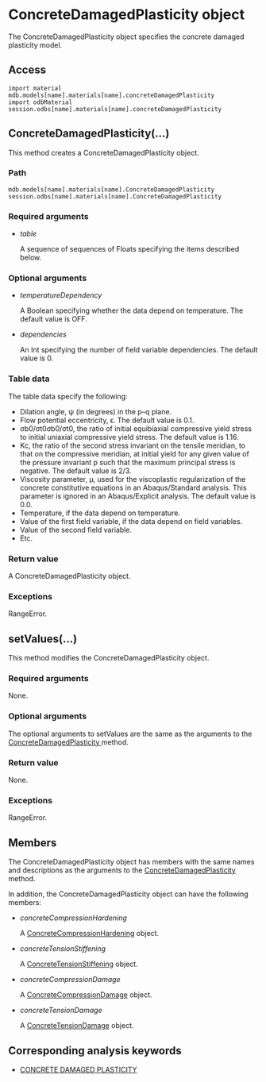 # ConcreteDamagedPlasticity object

The ConcreteDamagedPlasticity object specifies the concrete damaged plasticity model.

## Access

```
import material
mdb.models[name].materials[name].concreteDamagedPlasticity
import odbMaterial
session.odbs[name].materials[name].concreteDamagedPlasticity
```

## ConcreteDamagedPlasticity(...)



This method creates a ConcreteDamagedPlasticity object.



### Path

```
mdb.models[name].materials[name].ConcreteDamagedPlasticity
session.odbs[name].materials[name].ConcreteDamagedPlasticity
```

### Required arguments

- *table*

  A sequence of sequences of Floats specifying the items described below.

### Optional arguments

- *temperatureDependency*

  A Boolean specifying whether the data depend on temperature. The default value is OFF.

- *dependencies*

  An Int specifying the number of field variable dependencies. The default value is 0.

### Table data

The table data specify the following:

- Dilation angle, ψ (in degrees) in the p–q plane.
- Flow potential eccentricity, ϵ. The default value is 0.1.
- σb0/σt0σb⁢0/σt⁢0, the ratio of initial equibiaxial compressive yield stress to initial uniaxial compressive yield stress. The default value is 1.16.
- Kc, the ratio of the second stress invariant on the tensile meridian, to that on the compressive meridian, at initial yield for any given value of the pressure invariant p such that the maximum principal stress is negative. The default value is 2/3.
- Viscosity parameter, μ, used for the viscoplastic regularization of the concrete constitutive equations in an Abaqus/Standard analysis. This parameter is ignored in an Abaqus/Explicit analysis. The default value is 0.0.
- Temperature, if the data depend on temperature.
- Value of the first field variable, if the data depend on field variables.
- Value of the second field variable.
- Etc.

### Return value

A ConcreteDamagedPlasticity object.

### Exceptions

RangeError.



## setValues(...)



This method modifies the ConcreteDamagedPlasticity object.



### Required arguments

None.

### Optional arguments

The optional arguments to setValues are the same as the arguments to the [ConcreteDamagedPlasticity ](https://help.3ds.com/2022/english/DSSIMULIA_Established/SIMACAEKERRefMap/simaker-c-concretedamagedplasticitypyc.htm?ContextScope=all#simaker-concretedamagedplasticityconcretedamagedplasticitypyc)method.

### Return value

None.

### Exceptions

RangeError.



## Members

The ConcreteDamagedPlasticity object has members with the same names and descriptions as the arguments to the [ConcreteDamagedPlasticity ](https://help.3ds.com/2022/english/DSSIMULIA_Established/SIMACAEKERRefMap/simaker-c-concretedamagedplasticitypyc.htm?ContextScope=all#simaker-concretedamagedplasticityconcretedamagedplasticitypyc)method.

In addition, the ConcreteDamagedPlasticity object can have the following members:

- *concreteCompressionHardening*

  A [ConcreteCompressionHardening](https://help.3ds.com/2022/english/DSSIMULIA_Established/SIMACAEKERRefMap/simaker-c-concretecompressionhardeningpyc.htm?ContextScope=all) object.

- *concreteTensionStiffening*

  A [ConcreteTensionStiffening](https://help.3ds.com/2022/english/DSSIMULIA_Established/SIMACAEKERRefMap/simaker-c-concretetensionstiffeningpyc.htm?ContextScope=all) object.

- *concreteCompressionDamage*

  A [ConcreteCompressionDamage](https://help.3ds.com/2022/english/DSSIMULIA_Established/SIMACAEKERRefMap/simaker-c-concretecompressiondamagepyc.htm?ContextScope=all) object.

- *concreteTensionDamage*

  A [ConcreteTensionDamage](https://help.3ds.com/2022/english/DSSIMULIA_Established/SIMACAEKERRefMap/simaker-c-concretetensiondamagepyc.htm?ContextScope=all) object.



## Corresponding analysis keywords

- [CONCRETE DAMAGED PLASTICITY](https://help.3ds.com/2022/english/DSSIMULIA_Established/SIMACAEKEYRefMap/simakey-r-concretedamagedplasticity.htm?ContextScope=all#simakey-r-concretedamagedplasticity)